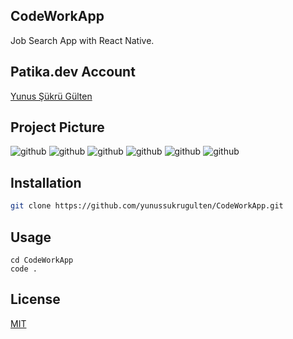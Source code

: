 ## CodeWorkApp
Job Search App with React Native.

## Patika.dev Account
[Yunus Şükrü Gülten](https://app.patika.dev/yunussukrugulten)

## Project Picture
![github](src/components/img/kodwork_1.png)
![github](src/components/img/kodwork_2.png)
![github](src/components/img/kodwork_3.png)
![github](src/components/img/kodwork_4.png)
![github](src/components/img/kodwork_5.png)
![github](src/components/img/kodwork_6.png)

## Installation
```bash
git clone https://github.com/yunussukrugulten/CodeWorkApp.git
```

## Usage
```linux
cd CodeWorkApp
code .
```

## License
[MIT](https://choosealicense.com/licenses/mit/)